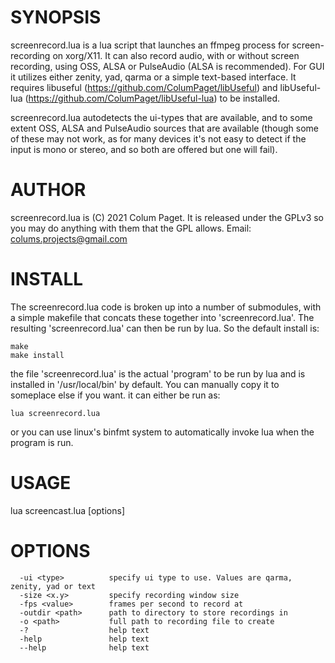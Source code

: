 SYNOPSIS
========

screenrecord.lua is a lua script that launches an ffmpeg process for screen-recording on xorg/X11. It can also record audio, with or without screen recording, using OSS, ALSA or PulseAudio (ALSA is recommended). For GUI it utilizes either zenity, yad, qarma or a simple text-based interface. It requires libuseful (https://github.com/ColumPaget/libUseful) and libUseful-lua (https://github.com/ColumPaget/libUseful-lua) to be installed.

screenrecord.lua autodetects the ui-types that are available, and to some extent OSS, ALSA and PulseAudio sources that are available (though some of these may not work, as for many devices it's not easy to detect if the input is mono or stereo, and so both are offered but one will fail).


AUTHOR
======

screenrecord.lua is (C) 2021 Colum Paget. It is released under the GPLv3 so you may do anything with them that the GPL allows.
Email: colums.projects@gmail.com


INSTALL
=======

The screenrecord.lua code is broken up into a number of submodules, with a simple makefile that concats these together into 'screenrecord.lua'. The resulting 'screenrecord.lua' can then be run by lua. So the default install is:

```
make
make install
```

the file 'screenrecord.lua' is the actual 'program' to be run by lua and is installed in '/usr/local/bin' by default. You can manually copy it to someplace else if you want. it can either be run as:

```
lua screenrecord.lua
```

or you can use linux's binfmt system to automatically invoke lua when the program is run.


USAGE
=====

  lua screencast.lua [options]

OPTIONS
=======

```
  -ui <type>          specify ui type to use. Values are qarma, zenity, yad or text
  -size <x.y>         specify recording window size
  -fps <value>        frames per second to record at
  -outdir <path>      path to directory to store recordings in
  -o <path>           full path to recording file to create
  -?                  help text
  -help               help text
  --help              help text
```
